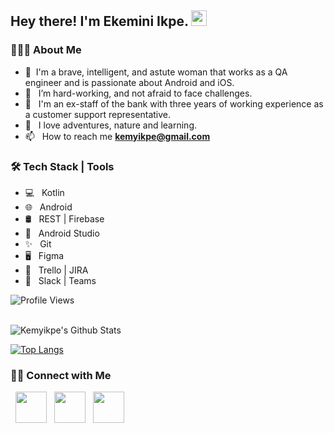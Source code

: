 <h2> Hey there! I'm Ekemini Ikpe. <img src="https://media.tenor.com/Wx9IEmZZXSoAAAAj/hi.gif" width="25"></h2>

<h3> 👨🏻‍💻 About Me </h3>

- 🔭 &nbsp;I'm a brave, intelligent, and astute woman that works as a QA engineer and is passionate about Android and iOS.
- 🔭 &nbsp; I’m hard-working, and not afraid to face challenges.
- 🔭 &nbsp; I'm an ex-staff of the bank with three years of working experience as a customer support representative.
- 💖 &nbsp; I love adventures, nature and learning.
- 📫 &nbsp; How to reach me **kemyikpe@gmail.com**

<h3>🛠 Tech Stack | Tools</h3>

- 💻 &nbsp; Kotlin
- 🌐 &nbsp; Android 
- 🛢 &nbsp; REST | Firebase
- 🔧 &nbsp; Android Studio
- ✨ &nbsp; Git
- 🖥 &nbsp; Figma 
- 📙 &nbsp; Trello | JIRA 
- 🤝 &nbsp; Slack | Teams

![Profile Views](https://komarev.com/ghpvc/?username=Kemyikpe&style=flat)


<br>

<img align="center" src="https://github-readme-stats.vercel.app/api?username=Kemyikpe&include_all_commits=true&count_private=true&show_icons=true&line_height=20&title_color=7A7ADB&icon_color=2234AE&text_color=D3D3D3&bg_color=0,000000,130F40" alt="Kemyikpe's Github Stats">

</br>

[![Top Langs](https://github-readme-stats.vercel.app/api/top-langs/?username=Kemyikpe&layout=compact&text_color=daf7dc&bg_color=151515)](https://github.com/devSouvik/github-readme-stats)


<h3> 🤝🏻 Connect with Me </h3>

<p align="start">
&nbsp; <a href="https://twitter.com/ekemini_ikpe" target="_blank" rel="noopener noreferrer"><img src="https://img.icons8.com/plasticine/100/000000/twitter.png" width="50" /></a>
&nbsp; <a href="https://www.linkedin.com/in/ekemini-ikpe-179691245/" target="_blank" rel="noopener noreferrer"><img src="https://img.icons8.com/plasticine/100/000000/linkedin.png" width="50" /></a>
&nbsp; <a href="mailto:kemyikpe@gmail.com" target="_blank" rel="noopener noreferrer"><img src="https://img.icons8.com/plasticine/100/000000/gmail.png"  width="50" /></a>
</p>

